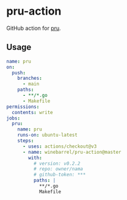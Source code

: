 # pru-action

GitHub action for [pru](https://github.com/winebarrel/pru).

## Usage

```yaml
name: pru
on:
  push:
    branches:
      - main
    paths:
      - **/*.go
      - Makefile
permissions:
  contents: write
jobs:
  pru:
    name: pru
    runs-on: ubuntu-latest
    steps:
      - uses: actions/checkout@v3
      - name: winebarrel/pru-action@master
        with:
          # version: v0.2.2
          # repo: owner/nama
          # github-token: ***
          paths: |
            **/*.go
            Makefile
```
